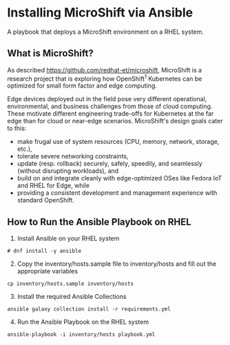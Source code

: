 # Installing MicroShift via Ansible

A playbook that deploys a MicroShift environment on a RHEL system.

## What is MicroShift?

As described https://github.com/redhat-et/microshift, MicroShift is a research project that is exploring how OpenShift<sup>1</sup> Kubernetes can be optimized for small form factor and edge computing.

Edge devices deployed out in the field pose very different operational, environmental, and business challenges from those of cloud computing. These motivate different engineering trade-offs for Kubernetes at the far edge than for cloud or near-edge scenarios. MicroShift's design goals cater to this:

- make frugal use of system resources (CPU, memory, network, storage, etc.),
- tolerate severe networking constraints,
- update (resp. rollback) securely, safely, speedily, and seamlessly (without disrupting workloads), and
- build on and integrate cleanly with edge-optimized OSes like Fedora IoT and RHEL for Edge, while
- providing a consistent development and management experience with standard OpenShift.

## How to Run the Ansible Playbook on RHEL

1. Install Ansible on your RHEL system

```
# dnf install -y ansible
```

2. Copy the inventory/hosts.sample file to inventory/hosts and fill out the appropriate variables

```
cp inventory/hosts.sample inventory/hosts
```

3. Install the required Ansible Collections

```
ansible galaxy collection install -r requirements.yml
```

4. Run the Ansible Playbook on the RHEL system

```
ansible-playbook -i inventory/hosts playbook.yml
```

